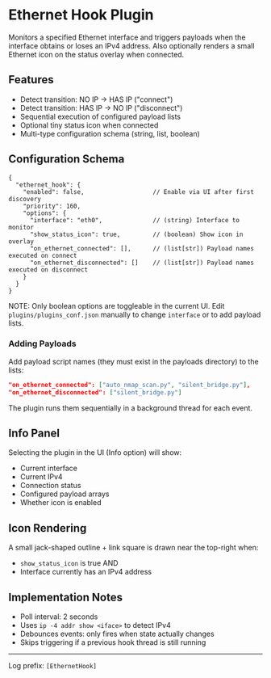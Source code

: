 # Ethernet Hook Plugin

Monitors a specified Ethernet interface and triggers payloads when the interface
obtains or loses an IPv4 address. Also optionally renders a small Ethernet icon
on the status overlay when connected.

## Features
- Detect transition: NO IP -> HAS IP ("connect")
- Detect transition: HAS IP -> NO IP ("disconnect")
- Sequential execution of configured payload lists
- Optional tiny status icon when connected
- Multi-type configuration schema (string, list, boolean)

## Configuration Schema
```jsonc
{
  "ethernet_hook": {
    "enabled": false,                   // Enable via UI after first discovery
    "priority": 160,
    "options": {
      "interface": "eth0",              // (string) Interface to monitor
      "show_status_icon": true,         // (boolean) Show icon in overlay
      "on_ethernet_connected": [],      // (list[str]) Payload names executed on connect
      "on_ethernet_disconnected": []    // (list[str]) Payload names executed on disconnect
    }
  }
}
```

NOTE: Only boolean options are toggleable in the current UI. Edit `plugins/plugins_conf.json`
manually to change `interface` or to add payload lists.

### Adding Payloads
Add payload script names (they must exist in the payloads directory) to the lists:
```json
"on_ethernet_connected": ["auto_nmap_scan.py", "silent_bridge.py"],
"on_ethernet_disconnected": ["silent_bridge.py"]
```
The plugin runs them sequentially in a background thread for each event.

## Info Panel
Selecting the plugin in the UI (Info option) will show:
- Current interface
- Current IPv4
- Connection status
- Configured payload arrays
- Whether icon is enabled

## Icon Rendering
A small jack-shaped outline + link square is drawn near the top-right when:
- `show_status_icon` is true AND
- Interface currently has an IPv4 address

## Implementation Notes
- Poll interval: 2 seconds
- Uses `ip -4 addr show <iface>` to detect IPv4
- Debounces events: only fires when state actually changes
- Skips triggering if a previous hook thread is still running

---
Log prefix: `[EthernetHook]`

